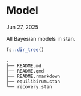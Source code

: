 # Model
Jun 27, 2025

All Bayesian models in stan.

``` r
fs::dir_tree()
```

    .
    ├── README.md
    ├── README.qmd
    ├── README.rmarkdown
    ├── equilibirum.stan
    └── recovery.stan
